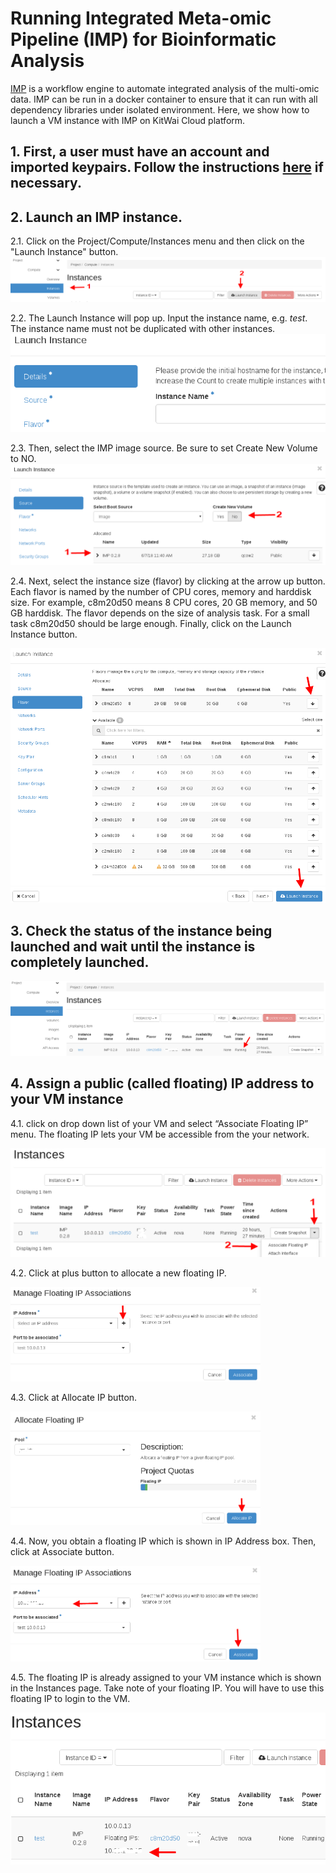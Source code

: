 # Running Integrated Meta-omic Pipeline (IMP) for Bioinformatic Analysis

[IMP](http://r3lab.uni.lu/web/imp/) is a workflow engine to automate integrated analysis of the multi-omic data. IMP can be run in a docker container to ensure that it can run  with all dependency libraries under isolated environment. Here, we show how to launch a VM instance with IMP on KitWai Cloud platform.

## 1. First, a user must have an account and imported keypairs. Follow the instructions [here](/login/login.md) if necessary.

## 2. Launch an IMP instance.

2.1. Click on the Project/Compute/Instances menu and then click on the "Launch Instance" button.
   <img src="launch_instance.png">

2.2. The Launch Instance will pop up. Input the instance name, e.g. _test_. The instance name must not be duplicated with other instances.
   ​<img src="details.png" width=600>

2.3. Then, select the IMP image source. Be sure to set Create New Volume to NO.
   ​<img src="source.png">

2.4. Next, select the instance size (flavor) by clicking at the arrow up button. Each flavor is named by the number of CPU cores, memory and harddisk size. For example, c8m20d50 means 8 CPU cores, 20 GB memory, and 50 GB harddisk. The flavor depends on the size of analysis task. For a small task c8m20d50 should be large enough. Finally, click on the Launch Instance button.

   ​<img src="flavor.png">

## 3. Check the status of the instance being launched and wait until the instance is completely launched.   ​

   ​<img src="running.png">

## 4. Assign a public (called floating) IP address to your VM instance

4.1. click on drop down list of your VM and select “Associate Floating IP” menu. The floating IP lets your VM be accessible from the your network.

   ​<img src="associate_floating_ip.png">

4.2. Click at plus button to allocate a new floating IP.

   ​<img src="new_ip.png" width=400>

4.3. Click at Allocate IP button.

   ​<img src="allocate_ip.png" width=400>

4.4. Now, you obtain a floating IP which is shown in IP Address box. Then, click at Associate button.

   ​<img src="associate.png" width=400>

4.5. The floating IP is already assigned to your VM instance which is shown in the Instances page. Take note of your floating IP. You will have to use this floating IP to login to the VM.

   ​<img src="associated.png">
